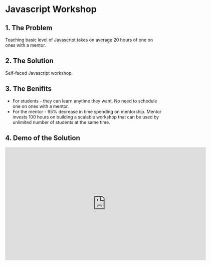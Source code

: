 # Javascript Workshop

## 1. The Problem
Teaching basic level of Javascript takes on average 20 hours of one on ones with a mentor.

## 2. The Solution
Self-faced Javascript workshop.

## 3. The Benifits
* For students - they can learn anytime they want. No need to schedule one on ones with a mentor.
* For the mentor - 95% decrease in time spending on mentorship. Mentor invests 100 hours on building a scalable workshop that can be used by unlimited number of students at the same time.

## 4. Demo of the Solution

<iframe width="640" height="360" src="https://www.youtube.com/embed/Q6a-p8xoo8Q?rel=0&amp;showinfo=0" frameborder="0" allowfullscreen></iframe>
